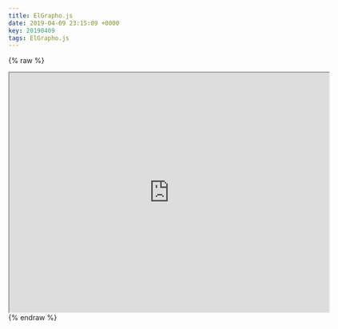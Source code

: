 ```yaml
---
title: ElGrapho.js
date: 2019-04-09 23:15:09 +0000
key: 20190409
tags: ElGrapho.js
---
```


{% raw %}
<iframe src="https://vispacem.github.io/observablehq/elgrapho/index.html" width="640" height="480" style="display:block; margin: 0 auto;">&nbsp;</iframe>
{% endraw %}




